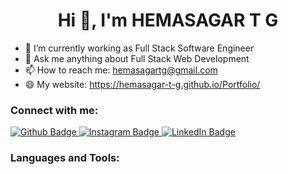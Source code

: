  <h1 align="center">Hi 👋, I'm HEMASAGAR T G</h1>

- 🔭 I’m currently working as Full Stack Software Engineer
- 💬 Ask me anything about Full Stack Web Development 
- 📫 How to reach me: hemasagartg@gmail.com
- 😄 My website: https://hemasagar-t-g.github.io/Portfolio/
  
### Connect with me:
<div id="badges">
  <a href="https://github.com/Hemasagar-T-G">
    <img src="https://img.shields.io/badge/Github-white?style=for-the-badge&logo=Github&logoColor=black" alt="Github Badge"/>
  </a>
   <a href="https://www.instagram.com/nanu_hemasagar_t_g">
    <img src="https://img.shields.io/badge/Instagram-purple?style=for-the-badge&logo=instagram&logoColor=white" alt="Instagram Badge"/>
  </a>
   <a href="https://www.linkedin.com/in/hemasagar-t-g-50a269237">
    <img src="https://img.shields.io/badge/Linkedin-blue?style=for-the-badge&logo=linkedin&logoColor=white" alt="LinkedIn Badge"/>
  </a>
</div>

### Languages and Tools:
<div id="languages and Tools">
 <a href="https://learn.microsoft.com/en-us/dotnet/csharp/tour-of-csharp/" class="btn btn-success"></a>
</div>
